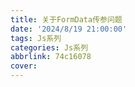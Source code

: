 ```yaml
---
title: 关于FormData传参问题
date: '2024/8/19 21:00:00'
tags: Js系列
categories: Js系列
abbrlink: 74c16078
cover:
---
```

